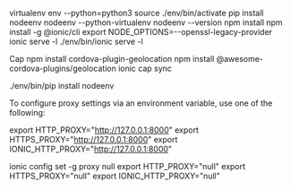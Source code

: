 virtualenv env --python=python3
source ./env/bin/activate
pip install nodeenv
nodeenv --python-virtualenv
nodeenv --version
npm install
npm install -g @ionic/cli
export NODE_OPTIONS=--openssl-legacy-provider
ionic serve -l
./env/bin/ionic serve -l

Cap
npm install cordova-plugin-geolocation 
npm install @awesome-cordova-plugins/geolocation 
ionic cap sync

./env/bin/pip install nodeenv



To configure proxy settings via an environment variable, use one of the following:

export HTTP_PROXY="http://127.0.0.1:8000" 
export HTTPS_PROXY="http://127.0.0.1:8000"
export IONIC_HTTP_PROXY="http://127.0.0.1:8000"


ionic config set -g proxy null
export HTTP_PROXY="null" 
export HTTPS_PROXY="null"
export IONIC_HTTP_PROXY="null"